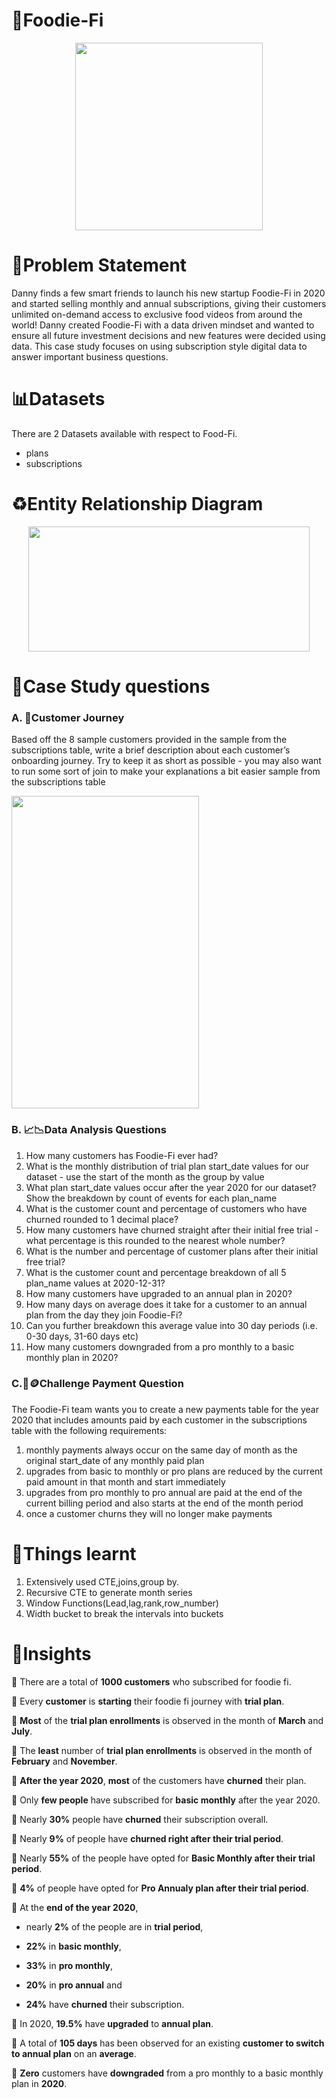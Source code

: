 # 🥑Foodie-Fi
<p align = "center">
<img width="300" height="300" src = "https://user-images.githubusercontent.com/81607668/129742132-8e13c136-adf2-49c4-9866-dec6be0d30f0.png"> 
</p>

# 🔢Problem Statement
Danny finds a few smart friends to launch his new startup Foodie-Fi in 2020 and started selling monthly and annual subscriptions, giving their customers unlimited on-demand access to exclusive food videos from around the world!
Danny created Foodie-Fi with a data driven mindset and wanted to ensure all future investment decisions and new features were decided using data. This case study focuses on using subscription style digital data to answer important business questions.

# 📊Datasets
There are 2 Datasets available with respect to Food-Fi.
* plans
* subscriptions

# ♻️Entity Relationship Diagram
<p align = "center">
<img src = "https://user-images.githubusercontent.com/81607668/129744449-37b3229b-80b2-4cce-b8e0-707d7f48dcec.png" width="450" height="200">
</p>

# 🤔Case Study questions
<h3> A. 🛃Customer Journey </h3>
          
  Based off the 8 sample customers provided in the sample from the subscriptions table, write a brief description about each customer’s onboarding journey.
  Try to keep it as short as possible - you may also want to run some sort of join to make your explanations a bit easier
  sample from the subscriptions table
  
  <img width="300" height="500" src = "https://user-images.githubusercontent.com/81607668/135704564-30250dd9-6381-490a-82cf-d15e6290cf3a.png"> 
  
    
 <h3> B. 📈📉Data Analysis Questions</h3>
 
   1. How many customers has Foodie-Fi ever had?
   2. What is the monthly distribution of trial plan start_date values for our dataset - use the start of the month as the group by value
   3. What plan start_date values occur after the year 2020 for our dataset? Show the breakdown by count of events for each plan_name
   4. What is the customer count and percentage of customers who have churned rounded to 1 decimal place?
   5. How many customers have churned straight after their initial free trial - what percentage is this rounded to the nearest whole number?
   6. What is the number and percentage of customer plans after their initial free trial?
   7. What is the customer count and percentage breakdown of all 5 plan_name values at 2020-12-31?
   8. How many customers have upgraded to an annual plan in 2020?
   9. How many days on average does it take for a customer to an annual plan from the day they join Foodie-Fi?
   10. Can you further breakdown this average value into 30 day periods (i.e. 0-30 days, 31-60 days etc)
   11. How many customers downgraded from a pro monthly to a basic monthly plan in 2020?
 
 <h3> C.💸🪙Challenge Payment Question</h3>
 
   The Foodie-Fi team wants you to create a new payments table for the year 2020 that includes amounts paid by each customer in the subscriptions table with the following requirements:

   1. monthly payments always occur on the same day of month as the original start_date of any monthly paid plan
   2. upgrades from basic to monthly or pro plans are reduced by the current paid amount in that month and start immediately
   3. upgrades from pro monthly to pro annual are paid at the end of the current billing period and also starts at the end of the month period
   4. once a customer churns they will no longer make payments
 
  
# 📝Things learnt
 1. Extensively used CTE,joins,group by.
 2. Recursive CTE to generate month series
 3. Window Functions(Lead,lag,rank,row_number)
 4. Width bucket to break the intervals into buckets


# 🤨Insights
 🥑 There are a total of **1000 customers** who subscribed for foodie fi.
 
 🥑 Every **customer** is **starting** their foodie fi journey with **trial plan**.
 
 🥑 **Most** of the **trial plan enrollments** is observed in the month of **March** and **July**.
 
 🥑 The **least** number of **trial plan enrollments** is observed in the month of **February** and **November**.
 
 🥑 **After the year 2020**, **most** of the customers have **churned** their plan.
 
 🥑 Only **few people** have subscribed for **basic monthly** after the year 2020.
 
 🥑 Nearly **30%** people have **churned** their subscription overall.
 
 🥑 Nearly **9%** of people have **churned right after their trial period**.
 
 🥑 Nearly **55%** of the people have opted for **Basic Monthly after their trial period**.
 
 🥑 **4%** of people have opted for **Pro Annualy plan after their trial period**.
 
 🥑 At the **end of the year 2020**,

   * nearly **2%** of the people are in **trial period**,
     
   * **22%** in **basic monthly**,
     
   * **33%** in **pro monthly**,
     
   * **20%** in **pro annual** and
     
   * **24%** have **churned** their subscription.
      
 🥑 In 2020, **19.5%** have **upgraded** to **annual plan**.
 
 🥑 A total of **105 days** has been observed for an existing **customer to switch to annual plan** on an **average**.
 
 🥑 **Zero** customers have **downgraded** from a pro monthly to a basic monthly plan in **2020**.
 
  

   
